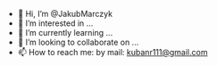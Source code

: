 - 👋 Hi, I’m @JakubMarczyk
- 👀 I’m interested in ...
- 🌱 I’m currently learning ...
- 💞️ I’m looking to collaborate on ...
- 📫 How to reach me:
by mail: kubanr111@gmail.com

<!---
JakubMarczyk/JakubMarczyk is a ✨ special ✨ repository because its `README.md` (this file) appears on your GitHub profile.
You can click the Preview link to take a look at your changes.
--->
